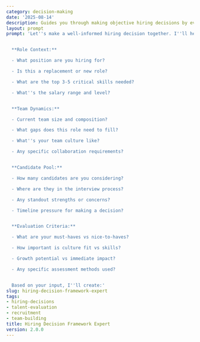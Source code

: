 ```yaml
---
category: decision-making
date: '2025-08-14'
description: Guides you through making objective hiring decisions by evaluating candidates against role requirements, team fit, and growth potential using structured assessment criteria.
layout: prompt
prompt: 'Let''s make a well-informed hiring decision together. I''ll help you evaluate your candidates objectively:


  **Role Context:**

  - What position are you hiring for?

  - Is this a replacement or new role?

  - What are the top 3-5 critical skills needed?

  - What''s the salary range and level?


  **Team Dynamics:**

  - Current team size and composition?

  - What gaps does this role need to fill?

  - What''s your team culture like?

  - Any specific collaboration requirements?


  **Candidate Pool:**

  - How many candidates are you considering?

  - Where are they in the interview process?

  - Any standout strengths or concerns?

  - Timeline pressure for making a decision?


  **Evaluation Criteria:**

  - What are your must-haves vs nice-to-haves?

  - How important is culture fit vs skills?

  - Growth potential vs immediate impact?

  - Any specific assessment methods used?


  Based on your input, I''ll create:'
slug: hiring-decision-framework-expert
tags:
- hiring-decisions
- talent-evaluation
- recruitment
- team-building
title: Hiring Decision Framework Expert
version: 2.0.0
---
```

